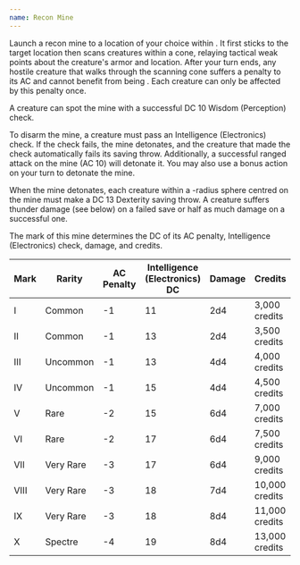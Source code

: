 ```yaml
---
name: Recon Mine
---
```

Launch a recon mine to a location of your choice within <me-distance length="30" />. It first sticks to the target
location then scans creatures within a <me-distance length="30" adj/> cone, relaying tactical weak points about the creature's
armor and location. After your turn ends, any hostile creature that walks through the scanning cone suffers a penalty to
its AC and cannot benefit from being <me-condition id="invisible"/>. Each creature can only be affected by this penalty once.

A creature can spot the mine with a successful DC 10 Wisdom (Perception) check.

To disarm the mine, a creature must pass an Intelligence (Electronics) check. If the check fails, the mine detonates, and
the creature that made the check automatically fails its saving throw. Additionally, a successful ranged attack on the
mine (AC 10) will detonate it. You may also use a bonus action on your turn to detonate the mine.

When the mine detonates, each creature within a <me-distance length="5" adj/>-radius sphere centred on the mine must
make a DC 13 Dexterity saving throw. A creature suffers thunder damage (see below) on a failed save
or half as much damage on a successful one.

The mark of this mine determines the DC of its AC penalty, Intelligence (Electronics) check, damage, and credits.

Mark|Rarity|AC Penalty|Intelligence (Electronics) DC|Damage|Credits
---|---|---|---|---|---
I|Common|-1|11|2d4|3,000 credits
II|Common|-1|13|2d4|3,500 credits
III|Uncommon|-1|13|4d4|4,000 credits
IV|Uncommon|-1|15|4d4|4,500 credits
V|Rare|-2|15|6d4|7,000 credits
VI|Rare|-2|17|6d4|7,500 credits
VII|Very Rare|-3|17|6d4|9,000 credits
VIII|Very Rare|-3|18|7d4|10,000 credits
IX|Very Rare|-3|18|8d4|11,000 credits
X|Spectre|-4|19|8d4|13,000 credits


